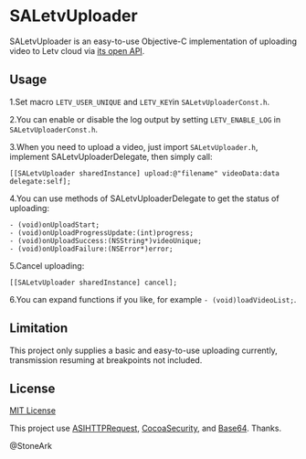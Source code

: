 # SALetvUploader

SALetvUploader is an easy-to-use Objective-C implementation of uploading video to Letv cloud via [its open API](http://www.letvcloud.com/api/aboutinfo).

## Usage
1.Set macro `LETV_USER_UNIQUE` and `LETV_KEY`in `SALetvUploaderConst.h`.

2.You can enable or disable the log output by setting `LETV_ENABLE_LOG` in `SALetvUploaderConst.h`.

3.When you need to upload a video, just import `SALetvUploader.h`, implement SALetvUploaderDelegate, then simply call:
```
[[SALetvUploader sharedInstance] upload:@"filename" videoData:data delegate:self];
```

4.You can use methods of SALetvUploaderDelegate to get the status of uploading:
```
- (void)onUploadStart;
- (void)onUploadProgressUpdate:(int)progress;
- (void)onUploadSuccess:(NSString*)videoUnique;
- (void)onUploadFailure:(NSError*)error;
```

5.Cancel uploading:
```
[[SALetvUploader sharedInstance] cancel];
```

6.You can expand functions if you like, for example `- (void)loadVideoList;`.

## Limitation
This project only supplies a basic and easy-to-use uploading currently, transmission resuming at breakpoints not included.

## License

[MIT License](http://opensource.org/licenses/mit-license.php)

This project use [ASIHTTPRequest](https://github.com/pokeb/asi-http-request), [CocoaSecurity](https://github.com/kelp404/CocoaSecurity), and [Base64](https://github.com/nicklockwood/Base64). Thanks.

@StoneArk